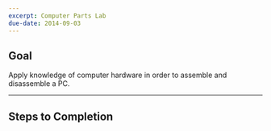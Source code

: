 ```yaml
---
excerpt: Computer Parts Lab
due-date: 2014-09-03
---
```



## Goal ##

Apply knowledge of computer hardware in order to assemble and disassemble a PC.

---

## Steps to Completion ##




 